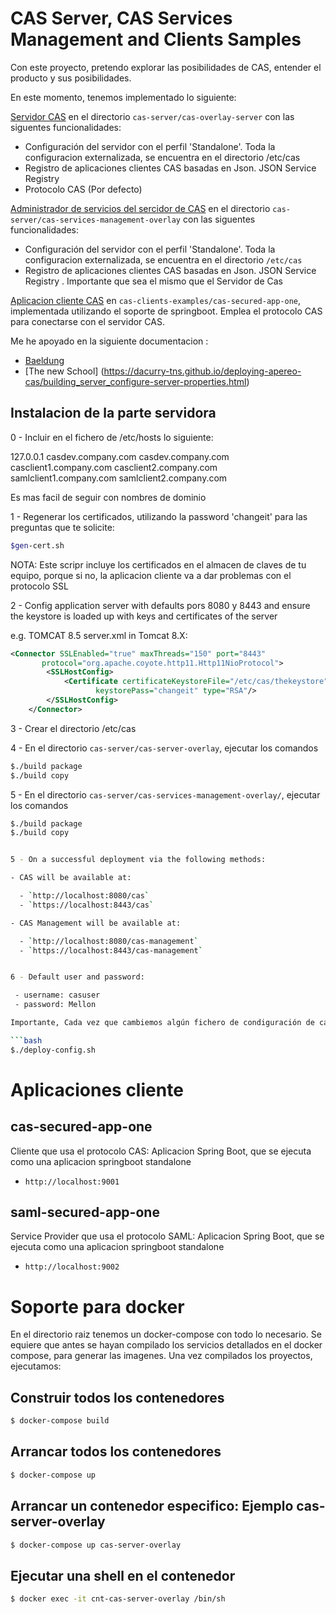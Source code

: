 # CAS Server, CAS Services Management and Clients Samples

Con este proyecto, pretendo explorar las posibilidades de CAS, entender el producto y sus posibilidades.

En este momento, tenemos implementado lo siguiente:

[Servidor CAS](cas-server/cas-server-overlay/README.md) en el directorio `cas-server/cas-overlay-server` con las siguentes funcionalidades:

- Configuración del servidor con el perfil 'Standalone'. Toda la configuracion externalizada, se encuentra en el directorio /etc/cas
- Registro de aplicaciones clientes CAS basadas en Json. JSON Service Registry
- Protocolo CAS (Por defecto)

[Administrador de servicios del sercidor de CAS](cas-server/cas-services-management-overlay/README.md) en el directorio `cas-server/cas-services-management-overlay` con las siguentes funcionalidades:

- Configuración del servidor con el perfil 'Standalone'. Toda la configuracion externalizada, se encuentra en el directorio `/etc/cas`
- Registro de aplicaciones clientes CAS basadas en Json. JSON Service Registry . Importante que sea el mismo que el Servidor de Cas

[Aplicacion cliente CAS](cas-clients-examples/README.md) en `cas-clients-examples/cas-secured-app-one`, implementada utilizando el soporte de springboot. Emplea el protocolo CAS para conectarse con el servidor CAS.

Me he apoyado en la siguiente documentacion :
* [Baeldung](http://www.baeldung.com/spring-security-cas-sso)
* [The new School] (https://dacurry-tns.github.io/deploying-apereo-cas/building_server_configure-server-properties.html)


## Instalacion de la parte servidora
0 - Incluir en el fichero de /etc/hosts lo siguiente:

127.0.0.1 casdev.company.com casdev.company.com casclient1.company.com casclient2.company.com samlclient1.company.com samlclient2.company.com

Es mas facil de seguir con nombres de dominio

1 - Regenerar los certificados, utilizando la password 'changeit' para las preguntas que te solicite:

```bash
$gen-cert.sh
```

NOTA: Este scripr incluye los certificados en el almacen de claves de tu equipo, porque si no, la aplicacion cliente va a dar problemas con el protocolo SSL


2 - Config application server with defaults pors 8080 y 8443 and ensure the keystore is loaded up with keys and certificates of the server

e.g. TOMCAT 8.5 server.xml in Tomcat 8.X:

```xml
<Connector SSLEnabled="true" maxThreads="150" port="8443"
       protocol="org.apache.coyote.http11.Http11NioProtocol">
        <SSLHostConfig>
            <Certificate certificateKeystoreFile="/etc/cas/thekeystore"
                   keystorePass="changeit" type="RSA"/>
        </SSLHostConfig>
    </Connector>
```

3 - Crear el directorio /etc/cas

4 - En el directorio `cas-server/cas-server-overlay`, ejecutar los comandos

```bash
$./build package
$./build copy
```

5 - En el directorio `cas-server/cas-services-management-overlay/`, ejecutar los comandos

```bash
$./build package
$./build copy


5 - On a successful deployment via the following methods:

- CAS will be available at:

  - `http://localhost:8080/cas`
  - `https://localhost:8443/cas`

- CAS Management will be available at:

  - `http://localhost:8080/cas-management`
  - `https://localhost:8443/cas-management`


6 - Default user and password:

 - username: casuser
 - password: Mellon

Importante, Cada vez que cambiemos algún fichero de condiguración de cas o cas-management, ejecutar el comando que copia a `/etc/cas` la configuración:

```bash
$./deploy-config.sh
```

# Aplicaciones cliente

## cas-secured-app-one

Cliente que usa el protocolo CAS: Aplicacion Spring Boot, que se ejecuta como una aplicacion springboot standalone

- `http://localhost:9001`

## saml-secured-app-one

Service Provider que usa el protocolo SAML: Aplicacion Spring Boot, que se ejecuta como una aplicacion springboot standalone


- `http://localhost:9002`

# Soporte para docker

En el directorio raiz tenemos un docker-compose con todo lo necesario. Se equiere que antes se hayan compilado los servicios detallados en el docker compose,
para generar las imagenes. Una vez compilados los proyectos, ejecutamos:

## Construir todos los contenedores

```bash
$ docker-compose build
```

## Arrancar todos los contenedores

```bash
$ docker-compose up
```


## Arrancar un contenedor especifico: Ejemplo cas-server-overlay

```bash
$ docker-compose up cas-server-overlay
```


## Ejecutar una shell en el contenedor

```bash
$ docker exec -it cnt-cas-server-overlay /bin/sh
```


